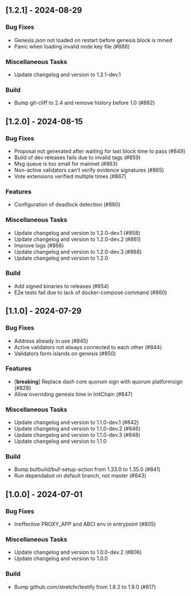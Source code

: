## [1.2.1] - 2024-08-29

### Bug Fixes

- Genesis.json not loaded on restart before genesis block is mined
- Panic when loading invalid node key file (#888)

### Miscellaneous Tasks

- Update changelog and version to 1.2.1-dev.1

### Build

- Bump git-cliff to 2.4 and remove history before 1.0 (#882)

## [1.2.0] - 2024-08-15

### Bug Fixes

- Proposal not generated after waiting for last block time to pass (#849)
- Build of dev releases fails due to invalid tags (#859)
- Msg queue is too small for mainnet (#863)
- Non-active validators can't verify evidence signatures (#865)
- Vote extensions verified multiple times (#867)

### Features

- Configuration of deadlock detection (#880)

### Miscellaneous Tasks

- Update changelog and version to 1.2.0-dev.1 (#858)
- Update changelog and version to 1.2.0-dev.2 (#861)
- Improve logs (#866)
- Update changelog and version to 1.2.0-dev.3 (#868)
- Update changelog and version to 1.2.0

### Build

- Add signed binaries to releases (#854)
- E2e tests fail due to lack of docker-compose command (#860)

## [1.1.0] - 2024-07-29

### Bug Fixes

- Address already in use (#845)
- Active validators not always connected to each other (#844)
- Validators form islands on genesis (#850)

### Features

- [**breaking**] Replace dash core quorum sign with quorum platformsign (#828)
- Allow overriding genesis time in InitChain (#847)

### Miscellaneous Tasks

- Update changelog and version to 1.1.0-dev.1 (#842)
- Update changelog and version to 1.1.0-dev.2 (#846)
- Update changelog and version to 1.1.0-dev.3 (#848)
- Update changelog and version to 1.1.0

### Build

- Bump bufbuild/buf-setup-action from 1.33.0 to 1.35.0 (#841)
- Run dependabot on default branch, not master (#843)

## [1.0.0] - 2024-07-01

### Bug Fixes

- Ineffective PROXY_APP and ABCI env in entrypoint (#805)

### Miscellaneous Tasks

- Update changelog and version to 1.0.0-dev.2 (#806)
- Update changelog and version to 1.0.0

### Build

- Bump github.com/stretchr/testify from 1.8.2 to 1.9.0 (#817)

